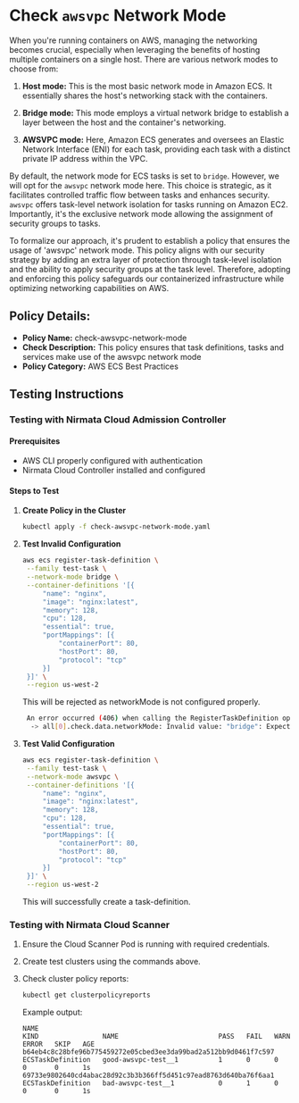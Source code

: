 # Check `awsvpc` Network Mode

When you're running containers on AWS, managing the networking becomes crucial, especially when leveraging the benefits of hosting multiple containers on a single host. There are various network modes to choose from:

1. **Host mode:** This is the most basic network mode in Amazon ECS. It essentially shares the host's networking stack with the containers.

2. **Bridge mode:** This mode employs a virtual network bridge to establish a layer between the host and the container's networking.

3. **AWSVPC mode:** Here, Amazon ECS generates and oversees an Elastic Network Interface (ENI) for each task, providing each task with a distinct private IP address within the VPC.

By default, the network mode for ECS tasks is set to `bridge`. However, we will opt for the `awsvpc` network mode here. This choice is strategic, as it facilitates controlled traffic flow between tasks and enhances security. `awsvpc` offers task-level network isolation for tasks running on Amazon EC2. Importantly, it's the exclusive network mode allowing the assignment of security groups to tasks.

To formalize our approach, it's prudent to establish a policy that ensures the usage of 'awsvpc' network mode. This policy aligns with our security strategy by adding an extra layer of protection through task-level isolation and the ability to apply security groups at the task level. Therefore, adopting and enforcing this policy safeguards our containerized infrastructure while optimizing networking capabilities on AWS.

## Policy Details:

- **Policy Name:** check-awsvpc-network-mode
- **Check Description:** This policy ensures that task definitions, tasks and services make use of the awsvpc network mode
- **Policy Category:** AWS ECS Best Practices


## Testing Instructions

### Testing with Nirmata Cloud Admission Controller

#### Prerequisites
- AWS CLI properly configured with authentication
- Nirmata Cloud Controller installed and configured

#### Steps to Test

1. **Create Policy in the Cluster**
   ```bash
   kubectl apply -f check-awsvpc-network-mode.yaml
   ```

2. **Test Invalid Configuration**
   ```bash
   aws ecs register-task-definition \
    --family test-task \
    --network-mode bridge \
    --container-definitions '[{
        "name": "nginx",
        "image": "nginx:latest",
        "memory": 128,
        "cpu": 128,
        "essential": true,
        "portMappings": [{
            "containerPort": 80,
            "hostPort": 80,
            "protocol": "tcp"
        }]
    }]' \
    --region us-west-2
   ```
   This will be rejected as networkMode is not configured properly.
   ```bash
    An error occurred (406) when calling the RegisterTaskDefinition operation: check-awsvpc-network-mode.check-task-definition-awsvpc-network-mode bad-task-definition-01: -> ECS task definitions are required to use awsvpc network mode.
     -> all[0].check.data.networkMode: Invalid value: "bridge": Expected value: "awsvpc"
   ```
3. **Test Valid Configuration**
   ```bash
   aws ecs register-task-definition \
    --family test-task \
    --network-mode awsvpc \
    --container-definitions '[{
        "name": "nginx",
        "image": "nginx:latest",
        "memory": 128,
        "cpu": 128,
        "essential": true,
        "portMappings": [{
            "containerPort": 80,
            "hostPort": 80,
            "protocol": "tcp"
        }]
    }]' \
    --region us-west-2
   ```
   This will successfully create a task-definition.

### Testing with Nirmata Cloud Scanner

1. Ensure the Cloud Scanner Pod is running with required credentials.

2. Create test clusters using the commands above.

3. Check cluster policy reports:
   ```bash
   kubectl get clusterpolicyreports
   ```

   Example output:
   ```
   NAME                                                              KIND                NAME                         PASS   FAIL   WARN   ERROR   SKIP   AGE
   b64eb4c8c28bfe96b775459272e05cbed3ee3da99bad2a512bb9d0461f7c597   ECSTaskDefinition   good-awsvpc-test__1          1      0      0      0       0      1s
   69733e9802640cd4abac28d92c3b3b366ff5d451c97ead8763d640ba76f6aa1   ECSTaskDefinition   bad-awsvpc-test__1           0      1      0      0       0      1s
   ```
